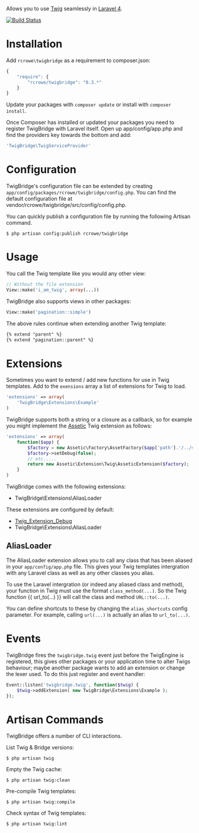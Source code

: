 Allows you to use [Twig](http://twig.sensiolabs.org/) seamlessly in [Laravel 4](http://laravel.com/).

[![Build Status](https://travis-ci.org/rcrowe/TwigBridge.png?branch=master)](https://travis-ci.org/rcrowe/TwigBridge)

Installation
============

Add `rcrowe\twigbridge` as a requirement to composer.json:

```javascript
{
    "require": {
        "rcrowe/twigbridge": "0.3.*"
    }
}
```

Update your packages with `composer update` or install with `composer install`.

Once Composer has installed or updated your packages you need to register TwigBridge with Laravel itself. Open up app/config/app.php and find the providers key towards the bottom and add:

```php
'TwigBridge\TwigServiceProvider'
```

Configuration
=============

TwigBridge's configuration file can be extended by creating `app/config/packages/rcrowe/twigbridge/config.php`. You can find the default configuration file at vendor/rcrowe/twigbridge/src/config/config.php.

You can quickly publish a configuration file by running the following Artisan command.

```
$ php artisan config:publish rcrowe/twigbridge
```

Usage
=====

You call the Twig template like you would any other view:

```php
// Without the file extension
View::make('i_am_twig', array(...))
```

TwigBridge also supports views in other packages:

```php
View::make('pagination::simple')
```

The above rules continue when extending another Twig template:

```html
{% extend "parent" %}
{% extend "pagination::parent" %}
```

Extensions
==========

Sometimes you want to extend / add new functions for use in Twig templates. Add to the `exensions` array a list of extensions for Twig to load.

```php
'extensions' => array(
    'TwigBridge\Extensions\Example'
)
```

TwigBridge supports both a string or a closure as a callback, so for example you might implement the [Assetic](https://github.com/kriswallsmith/assetic) Twig extension as follows:

```php
'extensions' => array(
    function($app) {
        $factory = new Assetic\Factory\AssetFactory($app['path'].'/../some/path/');
        $factory->setDebug(false);
        // etc.....
        return new Assetic\Extension\Twig\AsseticExtension($factory);
    }
)
```

TwigBridge comes with the following extensions:

- TwigBridge\Extensions\AliasLoader

These extensions are configured by default:

- [Twig_Extension_Debug](http://twig.sensiolabs.org/doc/extensions/debug.html)
- TwigBridge\Extensions\AliasLoader

AliasLoader
-----------

The AliasLoader extension allows you to call any class that has been aliased in your `app/config/app.php` file. This gives your Twig templates intergration with any Laravel class as well as any other classes you alias.

To use the Laravel intergration (or indeed any aliased class and method), your function in Twig must use the format `class_method(...)`. So the Twig function {{ url_to(...) }} will call the class and method `URL::to(...)`.

You can define shortcuts to these by changing the `alias_shortcuts` config parameter. For example, calling `url(...)` is actually an alias to `url_to(...)`.

Events
======

TwigBridge fires the `twigbridge.twig` event just before the TwigEngine is registered, this gives other packages or your application time to alter Twigs behaviour; maybe another package wants to add an extension or change the lexer used. To do this just register and event handler:

```php
Event::listen('twigbridge.twig', function($twig) {
    $twig->addExtension( new TwigBridge\Extensions\Example );
});
```

Artisan Commands
================

TwigBridge offers a number of CLI interactions.

List Twig & Bridge versions:
```
$ php artisan twig
```

Empty the Twig cache:
```
$ php artisan twig:clean
```

Pre-compile Twig templates:
```
$ php artisan twig:compile
```

Check syntax of Twig templates:
```
$ php artisan twig:lint
```
